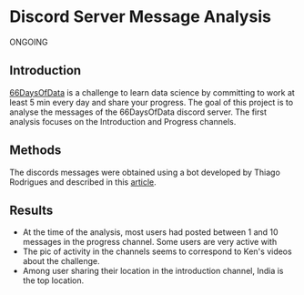 # Discord Server Message Analysis

ONGOING

## Introduction

[66DaysOfData](https://www.66daysofdata.com/) is a challenge to learn data science by committing to work at least 5 min every day and share your progress. 
The goal of this project is to analyse the messages of the 66DaysOfData discord server. The first analysis focuses on the Introduction and Progress channels. 

## Methods

The discords messages were obtained using a bot developed by Thiago Rodrigues and described in this [article](https://levelup.gitconnected.com/how-to-gather-message-data-using-a-discord-bot-from-scratch-with-python-2fe239da3bcd).

## Results

* At the time of the analysis, most users had posted between 1 and 10 messages in the progress channel. Some users are very active with
* The pic of activity in the channels seems to correspond to Ken's videos about the challenge. 
* Among user sharing their location in the introduction channel, India is the top location. 


 
